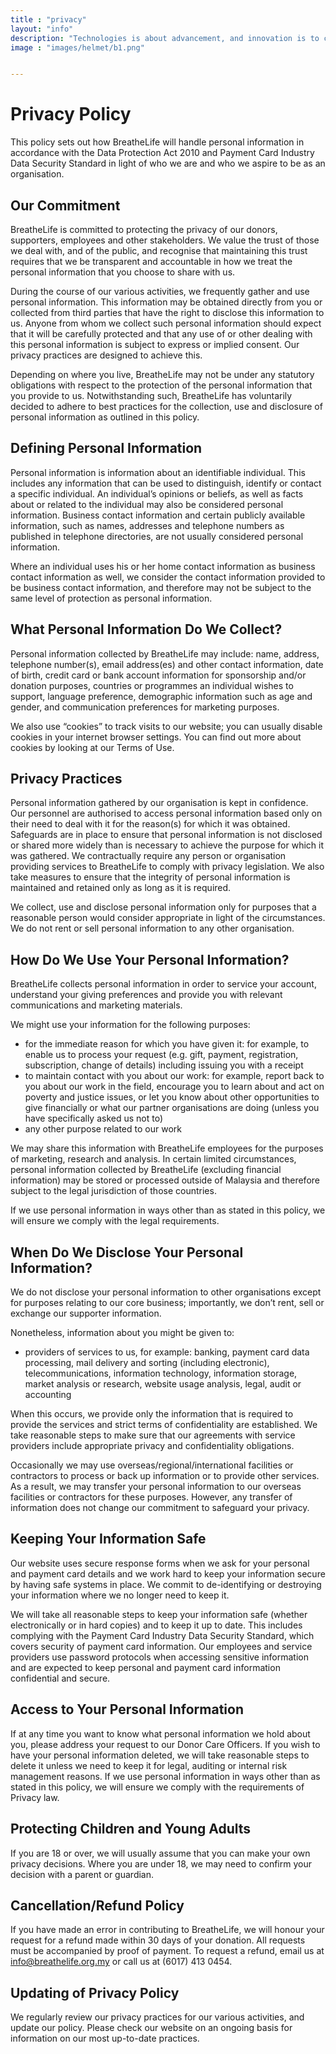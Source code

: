 ```yaml
---
title : "privacy"
layout: "info"
description: "Technologies is about advancement, and innovation is to come out with something original and unique, and MHR is combining this tow terms together, to make high quality and affordable helmet for all motorcycle riders."
image : "images/helmet/b1.png"


---
```


# Privacy Policy
This policy sets out how BreatheLife will handle personal information in accordance with the Data Protection Act 2010 and Payment Card Industry Data Security Standard in light of who we are and who we aspire to be as an organisation. 

## Our Commitment
BreatheLife is committed to protecting the privacy of our donors, supporters, employees and other stakeholders. We value the trust of those we deal with, and of the public, and recognise that maintaining this trust requires that we be transparent and accountable in how we treat the personal information that you choose to share with us.

During the course of our various activities, we frequently gather and use personal information. This information may be obtained directly from you or collected from third parties that have the right to disclose this information to us. Anyone from whom we collect such personal information should expect that it will be carefully protected and that any use of or other dealing with this personal information is subject to express or implied consent. Our privacy practices are designed to achieve this.

Depending on where you live, BreatheLife may not be under any statutory obligations with respect to the protection of the personal information that you provide to us. Notwithstanding such, BreatheLife has voluntarily decided to adhere to best practices for the collection, use and disclosure of personal information as outlined in this policy. 

## Defining Personal Information 
Personal information is information about an identifiable individual. This includes any information that can be used to distinguish, identify or contact a specific individual. An individual’s opinions or beliefs, as well as facts about or related to the individual may also be considered personal information. Business contact information and certain publicly available information, such as names, addresses and telephone numbers as published in telephone directories, are not usually considered personal information.
 
Where an individual uses his or her home contact information as business contact information as well, we consider the contact information provided to be business contact information, and therefore may not be subject to the same level of protection as personal information.
 
## What Personal Information Do We Collect?
Personal information collected by BreatheLife may include: name, address, telephone number(s), email address(es) and other contact information, date of birth, credit card or bank account information for sponsorship and/or donation purposes, countries or programmes an individual wishes to support, language preference, demographic information such as age and gender, and communication preferences for marketing purposes.
 
We also use “cookies” to track visits to our website; you can usually disable cookies in your internet browser settings. You can find out more about cookies by looking at our Terms of Use.

 ## Privacy Practices
Personal information gathered by our organisation is kept in confidence. Our personnel are authorised to access personal information based only on their need to deal with it for the reason(s) for which it was obtained. Safeguards are in place to ensure that personal information is not disclosed or shared more widely than is necessary to achieve the purpose for which it was gathered. We contractually require any person or organisation providing services to BreatheLife to comply with privacy legislation. We also take measures to ensure that the integrity of personal information is maintained and retained only as long as it is required.
 
We collect, use and disclose personal information only for purposes that a reasonable person would consider appropriate in light of the circumstances. We do not rent or sell personal information to any other organisation.
 
## How Do We Use Your Personal Information?
BreatheLife collects personal information in order to service your account, understand your giving preferences and provide you with relevant communications and marketing materials.
 
We might use your information for the following purposes:
 
- for the immediate reason for which you have given it: for example, to enable us to process your request (e.g. gift, payment, registration, subscription, change of details) including issuing you with a receipt
- to maintain contact with you about our work: for example, report back to you about our work in the field, encourage you to learn about and act on poverty and justice issues, or let you know about other opportunities to give financially or what our partner organisations are doing (unless you have specifically asked us not to)
- any other purpose related to our work
 
We may share this information with BreatheLife employees for the purposes of marketing, research and analysis. In certain limited circumstances, personal information collected by BreatheLife (excluding financial information) may be stored or processed outside of Malaysia and therefore subject to the legal jurisdiction of those countries.
 
If we use personal information in ways other than as stated in this policy, we will ensure we comply with the legal requirements.
 
## When Do We Disclose Your Personal Information?
We do not disclose your personal information to other organisations except for purposes relating to our core business; importantly, we don’t rent, sell or exchange our supporter information.
 
Nonetheless, information about you might be given to:
 
- providers of services to us, for example: banking, payment card data processing, mail delivery and sorting (including electronic), telecommunications, information technology, information storage, market analysis or research, website usage analysis, legal, audit or accounting
 
When this occurs, we provide only the information that is required to provide the services and strict terms of confidentiality are established. We take reasonable steps to make sure that our agreements with service providers include appropriate privacy and confidentiality obligations.
 
Occasionally we may use overseas/regional/international facilities or contractors to process or back up information or to provide other services. As a result, we may transfer your personal information to our overseas facilities or contractors for these purposes. However, any transfer of information does not change our commitment to safeguard your privacy.

## Keeping Your Information Safe
Our website uses secure response forms when we ask for your personal and payment card details and we work hard to keep your information secure by having safe systems in place. We commit to de-identifying or destroying your information where we no longer need to keep it.
 
We will take all reasonable steps to keep your information safe (whether electronically or in hard copies) and to keep it up to date. This includes complying with the  Payment Card Industry Data Security Standard, which covers security of payment card information. Our employees and service providers use password protocols when accessing sensitive information and are expected to keep personal and payment card information confidential and secure.

## Access to Your Personal Information
If at any time you want to know what personal information we hold about you, please address your request to our Donor Care Officers. If you wish to have your personal information deleted, we will take reasonable steps to delete it unless we need to keep it for legal, auditing or internal risk management reasons.
If we use personal information in ways other than as stated in this policy, we will ensure we comply with the requirements of Privacy law.
 
## Protecting Children and Young Adults
If you are 18 or over, we will usually assume that you can make your own privacy decisions. Where you are under 18, we may need to confirm your decision with a parent or guardian.
 
## Cancellation/Refund Policy 
If you have made an error in contributing to BreatheLife, we will honour your request for a refund made within 30 days of your donation. All requests must be accompanied by proof of payment. To request a refund, email us at info@breathelife.org.my or call us at (6017) 413 0454. 
 
## Updating of Privacy Policy 
We regularly review our privacy practices for our various activities, and update our policy. Please check our website on an ongoing basis for information on our most up-to-date practices.

